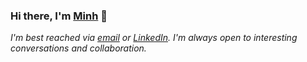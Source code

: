### Hi there, I'm [Minh](https://mnguyen0226.github.io/) 👋

_I'm best reached via [email](https://mnguyen0226.github.io/contact) or [LinkedIn](https://www.linkedin.com/in/minhbtnguyen/). I'm always open to interesting conversations and collaboration._


